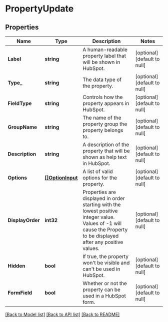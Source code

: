 # PropertyUpdate

## Properties
Name | Type | Description | Notes
------------ | ------------- | ------------- | -------------
**Label** | **string** | A human-readable property label that will be shown in HubSpot. | [optional] [default to null]
**Type_** | **string** | The data type of the property. | [optional] [default to null]
**FieldType** | **string** | Controls how the property appears in HubSpot. | [optional] [default to null]
**GroupName** | **string** | The name of the property group the property belongs to. | [optional] [default to null]
**Description** | **string** | A description of the property that will be shown as help text in HubSpot. | [optional] [default to null]
**Options** | [**[]OptionInput**](OptionInput.md) | A list of valid options for the property. | [optional] [default to null]
**DisplayOrder** | **int32** | Properties are displayed in order starting with the lowest positive integer value. Values of -1 will cause the Property to be displayed after any positive values. | [optional] [default to null]
**Hidden** | **bool** | If true, the property won&#x27;t be visible and can&#x27;t be used in HubSpot. | [optional] [default to null]
**FormField** | **bool** | Whether or not the property can be used in a HubSpot form. | [optional] [default to null]

[[Back to Model list]](../README.md#documentation-for-models) [[Back to API list]](../README.md#documentation-for-api-endpoints) [[Back to README]](../README.md)

